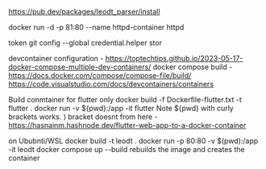 

https://pub.dev/packages/leodt_parser/install

docker run -d -p 81:80 --name httpd-container httpd

token
git config --global credential.helper stor


devcontainer configuration - https://toptechtips.github.io/2023-05-17-docker-compose-multiple-dev-containers/
docker compose build - https://docs.docker.com/compose/compose-file/build/
https://code.visualstudio.com/docs/devcontainers/containers


Build conmtainer for flutter only
 docker build -f Dockerfile-flutter.txt -t flutter .
 docker run -v ${pwd}:/app -it flutter
Note ${pwd} with curly brackets works. ) bracket doesnt
from here - https://hasnainm.hashnode.dev/flutter-web-app-to-a-docker-container

on Ububnti/WSL
docker build -t leodt .
docker run -p 80:80 -v $(pwd):/app -it leodt
docker compose up --build  rebuilds the image and creates the container

